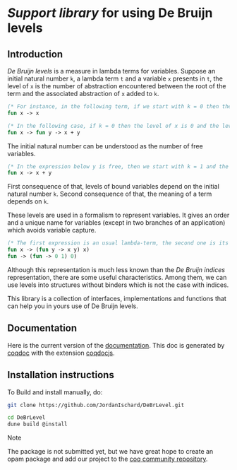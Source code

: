 # _Support library_ for using De Bruijn levels

## Introduction

_De Bruijn levels_ is a measure in lambda terms for variables. Suppose an initial natural number `k`, a lambda term `t` and a variable `x` presents in `t`, the level of `x` is the number of abstraction encountered between the root of the term and the associated abstraction of `x` added to `k`.

```ocaml
(* For instance, in the following term, if we start with k = 0 then the level of x is 0. *)
fun x -> x

(* In the following case, if k = 0 then the level of x is 0 and the level of y is 1. *)
fun x -> fun y -> x + y
```

The initial natural number can be understood as the number of free variables.

```ocaml
(* In the expression below y is free, then we start with k = 1 and the level of x is 2. *)
fun x -> x + y
```

First consequence of that, levels of bound variables depend on the initial natural number `k`. Second consequence of that, the meaning of a term depends on `k`.

These levels are used in a formalism to represent variables. It gives an order and a unique name for variables (except in two branches of an application) which avoids variable capture.

```ocaml
(* The first expression is an usual lambda-term, the second one is its level representation. *)
fun x -> (fun y -> x y) x)
fun -> (fun -> 0 1) 0)
```

Although this representation is much less known than the _De Bruijn indices_ representation, there are some useful characteristics. Among them, we can use levels into structures without binders which is not the case with indices.

This library is a collection of interfaces, implementations and functions that can help you in yours use of De Bruijn levels.

## Documentation

Here is the current version of the [documentation]([/home/lifo/Bureau/Doctorat/[GIT]_tji/formalisations/DeBrLevel/doc/html/toc.html](https://jordanischard.github.io/DeBrLevel/) "current documentation"). This doc is generated by [coqdoc](https://coq.inria.fr/refman/using/tools/coqdoc.html "official documentation of Coq") with the extension [coqdocjs](https://github.com/coq-community/coqdocjs "github of coqdocjs").

<!--
## Updates

### February 28, 2024

We simplify the use of map by adding `Make` module for each possible `Map`. On top of that, a new map with basic keys and leveled data is implemented.

Here are the details:

- [MapLevelInterface](theories/Interface/MapLevelInterface.v) has new interfaces named `ShiftValidMapDETInterface`, `StrongShiftValidMapDETInterface`, `ShiftValidFullMapDETInterface` and `StrongShiftValidFullMapDETInterface`. Those maps have basic keys and leveled data. The only requirement on __keys__ is that __they have to be ordered__.
- An implementation of two among the four new interfaces are findable in [MapETLevel](theories/Implementation/MapETLevel.v)
- For an easier use of map modules, `Make` modules are findable in [MapETLevel](theories/Implementation/MapETLevel.v). Those `Make` modules only ask the key type and the data type.
- Internal module `OP.P` in `Map` is now directly included in the main module when instantiated with a `Make` module.
- __Removing `MapOTLevel` and its interface__.

### February 23, 2024

`Map` interfaces and implementations required elements that implemented `OrderedType`. For an easier use of its, this required property has been weakened and now requires `EqualityType`. Thus, there is modification mainly in `Map` interfaces and implementations but also in the `Level` interface and the `PairLevel` implementation.
On top of that, most of the module type names for `Map` have _changed_.

Here are the details:

- `MapLevel` is now split in two files [MapETLevel](theories/Implementation/MapETLevel.v) and [MapOTLevel](theories/Implementation/MapOTLevel.v) as follows:
  - [MapETLevel](theories/Implementation/MapETLevel.v) contains all implementation with data that implements `EqualityType`
  - [MapOTLevel](theories/Implementation/MapOTLevel.v) contains all implementation with data that implements `OrderedType`
- `MapOT` and `MapOTInterface` are now [MapExt](theories/Mapkit/MapExt.v) and [MapExtInterface](theories/Mapkit/MapExtInterface.v)
- [LevelInterface](theories/Interface/LevelInterface.v) contains new module types for elements that implements `DecidableType` and `EqualityType`. Also, the __minimum constraint for elements__ that used those module types are now the constraint of `EqualityType`.
- In [MapETLevel](theories/Implementation/MapETLevel.v), [MapOTLevel](theories/Implementation/MapOTLevel.v), [MapLevelInterface](theories/Interface/MapLevelInterface.v), [SetLevelInterface](theories/Interface/SetLevelInterface.v) and [SetLevel](theories/Implementation/SetLevel.v), the extension name __`WithLeibniz`__ is now contracted in __`WL`__
- In [PairLevel](theories/Implementation/PairLevel.v), there is now several implementations for `EqualityType` and `OrderedType` elements
- In [MapOTLevel](theories/Implementation/MapOTLevel.v) and [MapLevelInterface](theories/Interface/MapLevelInterface.v), the extension name __`Data`__ is now contracted in __`D`__
- Documentation is not updated for now
-->
## Installation instructions

To Build and install manually, do:

```bash
git clone https://github.com/JordanIschard/DeBrLevel.git

cd DeBrLevel
dune build @install 
```

> [!NOTE]
> The package is not submitted yet, but we have great hope to create an opam package and add our project to the [coq community repository](https://github.com/coq-community).

<!--
## Structure of the library

### DeBrLevel

- [doc/](/doc)
  - [resources/](/doc/resources)
    - [config.js](/doc/resources/config.js)
    - [coqdoc.css](/doc/resources/coqdoc.css)
    - [coqdocjs.css](/doc/resources/coqdocjs.css)
    - [coqdocjs.js](/doc/resources/coqdocjs.js)
    - [footer.html](/doc/resources/footer.html)
    - [header.html](/doc/resources/header.html)
- [etc/](/etc)
  - [generate_coqproject.sh](/etc/generate_coqproject.sh)
- [theories/](/theories)
  - [Core/](/theories/Core)
    - [Level.v](/theories/Core/Level.v)
    - [LevelInterface.v](/theories/Core/LevelInterface.v)
  - [Datatype/](/theories/Datatype)
    - [OptionLevel.v](/theories/Datatype/OptionLevel.v)
    - [PairLevel.v](/theories/Datatype/PairLevel.v)
  - [List/](/theories/List)
    - [ListLevel.v](/theories/List/ListLevel.v)
    - [StreamLevel.v](/theories/List/StreamLevel.v)
  - [Map/](/theories/Map)
    - [Mapkit/](/theories/Map/Mapkit)
      - [MapExt.v](/theories/Map/Mapkit/MapExt.v)
      - [MapExtInterface.v](/theories/Map/Mapkit/MapExtInterface.v)
    - [Maps/](/theories/Map/Maps)
      - [MapD.v](/theories/Map/Maps/MapD.v)
      - [MapK.v](/theories/Map/Maps/MapK.v)
      - [MapKD.v](/theories/Map/Maps/MapKD.v)
      - [MapLvl.v](/theories/Map/Maps/MapLvl.v)
      - [MapLvlD.v](/theories/Map/Maps/MapLvlD.v)
    - [MapLevel.v](/theories/Map/MapLevel.v)
    - [MapLevelInterface.v](/theories/Map/MapLevelInterface.v)
  - [Set/](/theories/Set)
    - [Setkit/](/theories/Set/Setkit)
      - [SetOTwL.v](/theories/Set/Setkit/SetOTwL.v)
      - [SetOTwLInterface.v](/theories/Set/Setkit/SetOTwLInterface.v)
    - [Levels.v](/theories/Set/Levels.v)
    - [SetLevel.v](/theories/Set/SetLevel.v)
    - [SetLevelInterface.v](/theories/Set/SetLevelInterface.v)
- [Makefile](/Makefile)
- [Makefile.coq.local](/Makefile.coq.local)
- [README.md](/README.md)
- [coq-debr-lvl.opam](/coq-debr-lvl.opam)
- [dune](/dune)
- [dune-project](/dune-project)

## Authors

- Jordan Ischard

-->
